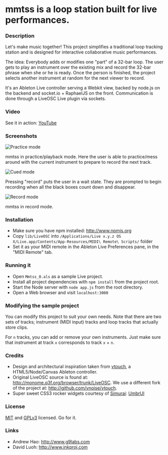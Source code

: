 # mmtss is a loop station built for live performances.

### Description
Let's make music together! This project simplifies a traditional loop tracking station and is designed for interactive collaborative music performances.

The idea: Everybody adds or modifies one "part" of a 32-bar loop. The user gets to play an instrument over the existing mix and record the 32-bar phrase when she or he is ready. Once the person is finished, the project selects another instrument at random for the next viewer to record.

It's an Ableton Live controller serving a Webkit view, backed by node.js on the backend and
socket.io + RaphaelJS on the front. Communication is done through a LiveOSC Live plugin via sockets.

### Video

See it in action: [YouTube](http://www.youtube.com/watch?v=a2c-rCfR5XU)

### Screenshots

![Practice mode](http://farm7.static.flickr.com/6169/6188366577_7ba48d38d1_z.jpg)

mmtss in practice/playback mode. Here the user is able to practice/mess around with the current instrument to prepare to record the next track.

![Cued mode](http://farm7.static.flickr.com/6121/6188886114_9d6d519972_z.jpg)

Pressing "record" puts the user in a wait state. They are prompted to begin recording when all the black boxes count down and disappear.

![Record mode](http://farm7.static.flickr.com/6177/6188367151_ca5b782735_z.jpg)

mmtss in record mode.

### Installation

* Make sure you have npm installed: http://www.npmjs.org
* Copy `lib/LiveOSC` into `/Applications/Live x.y.z OS X/Live.app/Contents/App-Resources/MIDI\ Remote\ Scripts/`
folder
* Set it as your MIDI remote in the Ableton Live Preferences pane, in the "MIDI Remote" tab.

### Running it
* Open `Mmtss_0.als` as a sample Live project.
* Install all project dependencies with `npm install` from the project root.
* Start the Node server with `node app.js` from the root directory.
* Open a Web browser and visit `localhost:3000`

### Modifying the sample project
You can modify this project to suit your own needs. Note that there are two sets of tracks; instrument (MIDI input) tracks and loop tracks that actually store clips.

For `n` tracks, you can add or remove your own instruments. Just make sure that instrument at track `x` corresponds to track `x` + `n`.

### Credits

* Design and architectural inspiration taken from [vtouch](http://github.com/vnoise/vtouch), a HTML5/Node/Canvas Ableton controller.
* Original LiveOSC source is found at: http://monome.q3f.org/browser/trunk/LiveOSC. We use a different fork of the project at: http://github.com/vnoise/vtouch.
* Super sweet CSS3 rocker widgets courtesy of [Simurai](http://www.simurai.com): [UmbrUI](http://lab.simurai.com/css/umbrui/)

### License
[MIT](http://www.opensource.org/licenses/mit-license.php) and [GPLv3](http://www.gnu.org/copyleft/gpl.html) licensed. Go for it.

### Links
* Andrew Hao: http://www.g9labs.com
* David Luoh: http://www.inkproj.com
